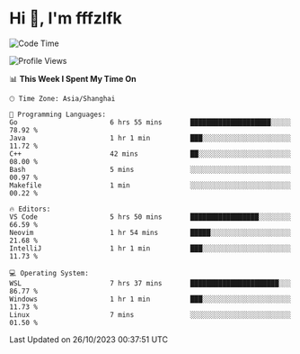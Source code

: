# Hi 👋, I'm fffzlfk

<!--START_SECTION:waka-->
![Code Time](http://img.shields.io/badge/Code%20Time-531%20hrs%2023%20mins-blue)

![Profile Views](http://img.shields.io/badge/Profile%20Views-0-blue)

📊 **This Week I Spent My Time On** 

```text
🕑︎ Time Zone: Asia/Shanghai

💬 Programming Languages: 
Go                       6 hrs 55 mins       ████████████████████░░░░░   78.92 % 
Java                     1 hr 1 min          ███░░░░░░░░░░░░░░░░░░░░░░   11.72 % 
C++                      42 mins             ██░░░░░░░░░░░░░░░░░░░░░░░   08.00 % 
Bash                     5 mins              ░░░░░░░░░░░░░░░░░░░░░░░░░   00.97 % 
Makefile                 1 min               ░░░░░░░░░░░░░░░░░░░░░░░░░   00.22 % 

🔥 Editors: 
VS Code                  5 hrs 50 mins       █████████████████░░░░░░░░   66.59 % 
Neovim                   1 hr 54 mins        █████░░░░░░░░░░░░░░░░░░░░   21.68 % 
IntelliJ                 1 hr 1 min          ███░░░░░░░░░░░░░░░░░░░░░░   11.73 % 

💻 Operating System: 
WSL                      7 hrs 37 mins       ██████████████████████░░░   86.77 % 
Windows                  1 hr 1 min          ███░░░░░░░░░░░░░░░░░░░░░░   11.73 % 
Linux                    7 mins              ░░░░░░░░░░░░░░░░░░░░░░░░░   01.50 % 
```


 Last Updated on 26/10/2023 00:37:51 UTC
<!--END_SECTION:waka-->
